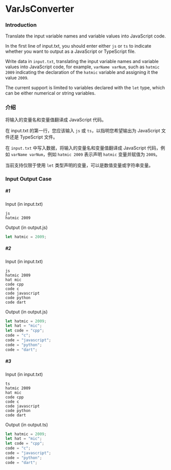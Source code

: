 # VarJsConverter

### Introduction

Translate the input variable names and variable values into JavaScript code.

In the first line of input.txt, you should enter either `js` or `ts` to indicate whether you want to output as a JavaScript or TypeScript file.

Write data in `input.txt`, translating the input variable names and variable values into JavaScript code, for example, `varName varNum`, such as `hatmic 2009` indicating the declaration of the `hatmic` variable and assigning it the value `2009`.

The current support is limited to variables declared with the `let` type, which can be either numerical or string variables.

### 介绍

将输入的变量名和变量值翻译成 JavaScript 代码。

在 input.txt 的第一行，您应该输入 `js` 或 `ts`，以指明您希望输出为 JavaScript 文件还是 TypeScript 文件。

在 `input.txt` 中写入数据，将输入的变量名和变量值翻译成 JavaScript 代码，例如 `varName varNum`，例如 `hatmic 2009` 表示声明 `hatmic` 变量并赋值为 `2009`。

当前支持仅限于使用 `let` 类型声明的变量，可以是数值变量或字符串变量。

### Input Output Case

##### #1

Input  (in input.txt)

```
js
hatmic 2009
```

Output (in output.js)

```javascript
let hatmic = 2009;
```

##### #2

Input (in input.txt)

```
js
hatmic 2009
hat mic
code cpp
code c
code javascript
code python
code dart
```

Output (in output.js)

```javascript
let hatmic = 2009;
let hat = "mic";
let code = "cpp";
code = "c";
code = "javascript";
code = "python";
code = "dart";
```

##### #3

Input (in input.txt)

```
ts
hatmic 2009
hat mic
code cpp
code c
code javascript
code python
code dart
```

Output (in output.ts)

```typescript
let hatmic = 2009;
let hat = "mic";
let code = "cpp";
code = "c";
code = "javascript";
code = "python";
code = "dart";
```
